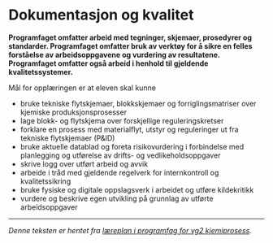Dokumentasjon og kvalitet
=========================
**Programfaget omfatter arbeid med tegninger, skjemaer, prosedyrer og standarder. Programfaget omfatter bruk av verktøy for å sikre en felles forståelse av arbeidsoppgavene og vurdering av resultatene. Programfaget omfatter også arbeid i henhold til gjeldende kvalitetssystemer.**

Mål for opplæringen er at eleven skal kunne
 * bruke tekniske flytskjemaer, blokkskjemaer og forriglingsmatriser over kjemiske produksjonsprosesser
 * lage blokk- og flytskjema over forskjellige reguleringskretser
 * forklare en prosess med materialflyt, utstyr og reguleringer ut fra tekniske flytskjemaer (P&ID)
 * bruke aktuelle datablad og foreta risikovurdering i forbindelse med planlegging og utførelse av drifts- og vedlikeholdsoppgaver
 * skrive logg over utført arbeid og avvik
 * arbeide i tråd med gjeldende regelverk for internkontroll og kvalitetssikring
 * bruke fysiske og digitale oppslagsverk i arbeidet og utføre kildekritikk
 * vurdere og beskrive egen utvikling på grunnlag av utførte arbeidsoppgaver

 ---
 
*Denne teksten er hentet fra [læreplan i programfag for vg2 kjemiprosess](http://www.udir.no/kl06/KJP2-01/).*